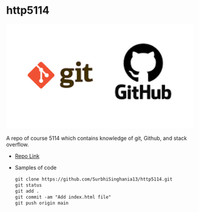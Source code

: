 # http5114

![banner](img/github-img.png)

A repo of course 5114 which contains knowledge of git, Github, and stack overflow.

- [Repo Link](https://github.com/SurbhiSinghania13/http5114)

- Samples of code
  ```
  git clone https://github.com/SurbhiSinghania13/http5114.git
  git status
  git add .
  git commit -am "Add index.html file"
  git push origin main
